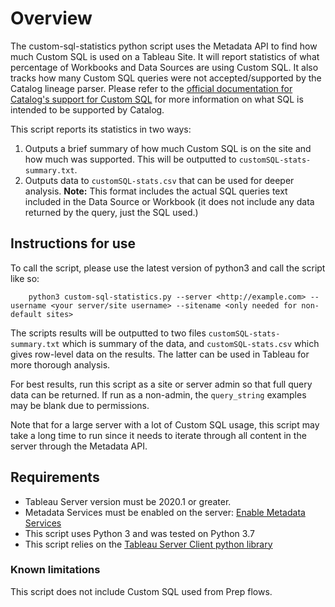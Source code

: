 # Overview  

The custom-sql-statistics python script uses the Metadata API to find how much Custom SQL is used on a Tableau Site. It will report statistics of what percentage of Workbooks and Data Sources are using Custom SQL. It also tracks how many Custom SQL queries were not accepted/supported by the Catalog lineage parser. Please refer to the [official documentation for Catalog's support for Custom SQL](https://help.tableau.com/current/pro/desktop/en-us/customsql.htm#tableau-catalog-support-for-custom-sql) for more information on what SQL is intended to be supported by Catalog.

This script reports its statistics in two ways:
1. Outputs a brief summary of how much Custom SQL is on the site and how much was supported. This will be outputted to `customSQL-stats-summary.txt`.
2. Outputs data to `customSQL-stats.csv` that can be used for deeper analysis. **Note:** This format includes the actual SQL queries text included in the Data Source or Workbook (it does not include any data returned by the query, just the SQL used.)

## Instructions for use
To call the script, please use the latest version of python3 and call the script like so:
```
	python3 custom-sql-statistics.py --server <http://example.com> --username <your server/site username> --sitename <only needed for non-default sites>
```
The scripts results will be outputted to two files `customSQL-stats-summary.txt` which is summary of the data, and `customSQL-stats.csv` which gives row-level data on the results. The latter can be used in Tableau for more thorough analysis.

For best results, run this script as a site or server admin so that full query data can be returned. If run as a non-admin, the `query_string` examples may be blank due to permissions.

Note that for a large server with a lot of Custom SQL usage, this script may take a long time to run since it needs to iterate through all content in the server through the Metadata API.


## Requirements
* Tableau Server version must be 2020.1 or greater.
* Metadata Services must be enabled on the server: [Enable Metadata Services](https://help.tableau.com/current/server/en-us/dm_catalog_enable.htm#step6)
* This script uses Python 3 and was tested on Python 3.7
* This script relies on the [Tableau Server Client python library](https://github.com/tableau/server-client-python)


### Known limitations
This script does not include Custom SQL used from Prep flows.
